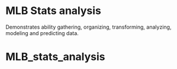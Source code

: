 # MLB Stats analysis
Demonstrates ability gathering, organizing, transforming, analyzing, modeling and predicting data. 
# MLB_stats_analysis

